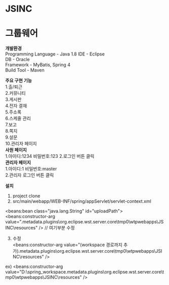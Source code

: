 # JSINC

그룹웨어  
=========

**개발환경**  
Programming Language - Java 1.8  IDE - Eclipse  
DB - Oracle  
Framework - MyBatis, Spring 4  
Build Tool - Maven  

**주요 구현 기능**  
1.출/퇴근  
2.커뮤니티  
3.게시판  
4.전자 결재  
5.주소록  
6.스케줄 관리  
7.보고  
8.쪽지  
9.설문  
10.관리자 페이지  
**사원 페이지**    
1.아이디:1234 비밀번호:123
2.로그인 버튼 클릭  
**관리자 페이지**  
1.아이디:1 비밀번호:master  
2.관리자 로그인 버튼 클릭  

**설치**
1. project clone  
2. src/main/webapp/WEB-INF/spring/appServlet/servlet-context.xml  
<!-- 업로드 패스 설정 --> 
<beans:bean class="java.lang.String" id="uploadPath">
<beans:constructor-arg value=".metadata\.plugins\org.eclipse.wst.server.core\tmp0\wtpwebapps\JSINC\resources" />  // 여기부분 수정

3. 수정  
<beans:constructor-arg value="(workspace 경로까지 추가).metadata\.plugins\org.eclipse.wst.server.core\tmp0\wtpwebapps\JSINC\resources" />

ex)
<beans:constructor-arg value="D:\spring_workspace\.metadata\.plugins\org.eclipse.wst.server.core\tmp0\wtpwebapps\JSINC\resources" />
